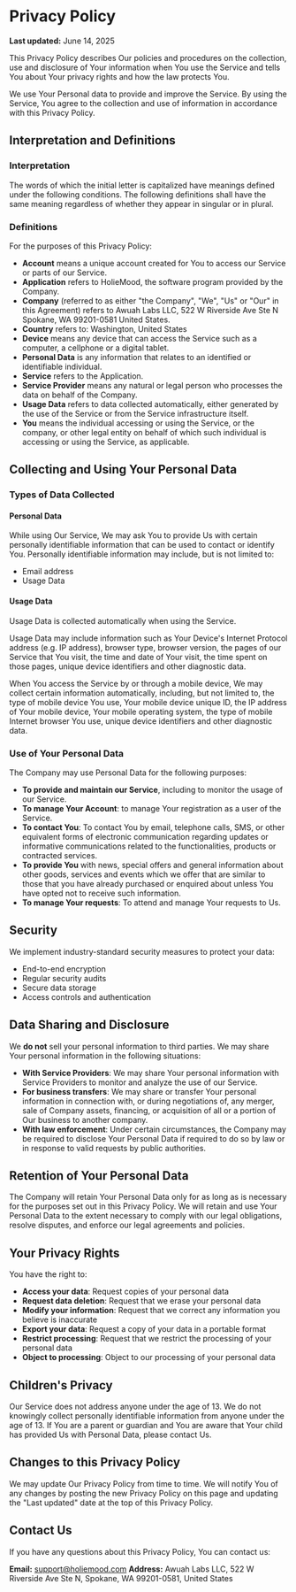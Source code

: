 # Privacy Policy

**Last updated:** June 14, 2025

This Privacy Policy describes Our policies and procedures on the collection, use and disclosure of Your information when You use the Service and tells You about Your privacy rights and how the law protects You.

We use Your Personal data to provide and improve the Service. By using the Service, You agree to the collection and use of information in accordance with this Privacy Policy.

## Interpretation and Definitions

### Interpretation

The words of which the initial letter is capitalized have meanings defined under the following conditions. The following definitions shall have the same meaning regardless of whether they appear in singular or in plural.

### Definitions

For the purposes of this Privacy Policy:

- **Account** means a unique account created for You to access our Service or parts of our Service.
- **Application** refers to HolieMood, the software program provided by the Company.
- **Company** (referred to as either "the Company", "We", "Us" or "Our" in this Agreement) refers to Awuah Labs LLC, 522 W Riverside Ave Ste N Spokane, WA 99201-0581 United States.
- **Country** refers to: Washington, United States
- **Device** means any device that can access the Service such as a computer, a cellphone or a digital tablet.
- **Personal Data** is any information that relates to an identified or identifiable individual.
- **Service** refers to the Application.
- **Service Provider** means any natural or legal person who processes the data on behalf of the Company.
- **Usage Data** refers to data collected automatically, either generated by the use of the Service or from the Service infrastructure itself.
- **You** means the individual accessing or using the Service, or the company, or other legal entity on behalf of which such individual is accessing or using the Service, as applicable.

## Collecting and Using Your Personal Data

### Types of Data Collected

#### Personal Data

While using Our Service, We may ask You to provide Us with certain personally identifiable information that can be used to contact or identify You. Personally identifiable information may include, but is not limited to:

- Email address
- Usage Data

#### Usage Data

Usage Data is collected automatically when using the Service.

Usage Data may include information such as Your Device's Internet Protocol address (e.g. IP address), browser type, browser version, the pages of our Service that You visit, the time and date of Your visit, the time spent on those pages, unique device identifiers and other diagnostic data.

When You access the Service by or through a mobile device, We may collect certain information automatically, including, but not limited to, the type of mobile device You use, Your mobile device unique ID, the IP address of Your mobile device, Your mobile operating system, the type of mobile Internet browser You use, unique device identifiers and other diagnostic data.

### Use of Your Personal Data

The Company may use Personal Data for the following purposes:

- **To provide and maintain our Service**, including to monitor the usage of our Service.
- **To manage Your Account**: to manage Your registration as a user of the Service.
- **To contact You**: To contact You by email, telephone calls, SMS, or other equivalent forms of electronic communication regarding updates or informative communications related to the functionalities, products or contracted services.
- **To provide You** with news, special offers and general information about other goods, services and events which we offer that are similar to those that you have already purchased or enquired about unless You have opted not to receive such information.
- **To manage Your requests**: To attend and manage Your requests to Us.

## Security

We implement industry-standard security measures to protect your data:

- End-to-end encryption
- Regular security audits
- Secure data storage
- Access controls and authentication

## Data Sharing and Disclosure

We **do not** sell your personal information to third parties. We may share Your personal information in the following situations:

- **With Service Providers**: We may share Your personal information with Service Providers to monitor and analyze the use of our Service.
- **For business transfers**: We may share or transfer Your personal information in connection with, or during negotiations of, any merger, sale of Company assets, financing, or acquisition of all or a portion of Our business to another company.
- **With law enforcement**: Under certain circumstances, the Company may be required to disclose Your Personal Data if required to do so by law or in response to valid requests by public authorities.

## Retention of Your Personal Data

The Company will retain Your Personal Data only for as long as is necessary for the purposes set out in this Privacy Policy. We will retain and use Your Personal Data to the extent necessary to comply with our legal obligations, resolve disputes, and enforce our legal agreements and policies.

## Your Privacy Rights

You have the right to:

- **Access your data**: Request copies of your personal data
- **Request data deletion**: Request that we erase your personal data
- **Modify your information**: Request that we correct any information you believe is inaccurate
- **Export your data**: Request a copy of your data in a portable format
- **Restrict processing**: Request that we restrict the processing of your personal data
- **Object to processing**: Object to our processing of your personal data

## Children's Privacy

Our Service does not address anyone under the age of 13. We do not knowingly collect personally identifiable information from anyone under the age of 13. If You are a parent or guardian and You are aware that Your child has provided Us with Personal Data, please contact Us.

## Changes to this Privacy Policy

We may update Our Privacy Policy from time to time. We will notify You of any changes by posting the new Privacy Policy on this page and updating the "Last updated" date at the top of this Privacy Policy.

## Contact Us

If you have any questions about this Privacy Policy, You can contact us:

**Email:** support@holiemood.com
**Address:** Awuah Labs LLC, 522 W Riverside Ave Ste N, Spokane, WA 99201-0581, United States
